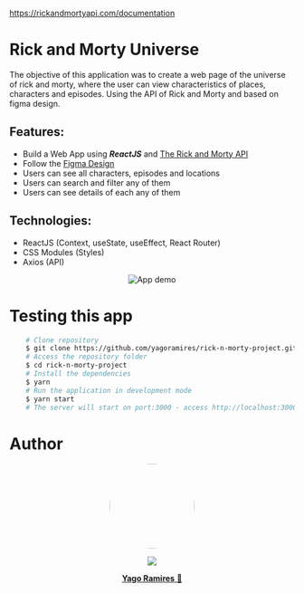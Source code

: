 https://rickandmortyapi.com/documentation

<h1 > Rick and Morty Universe </h1>

<p>The objective of this application was to create a web page of the universe of rick and morty, where the user can view characteristics of places, characters and episodes. Using the API of Rick and Morty and based on figma design.</p>

<h2> Features: </h2>
<ul>
    <li> Build a Web App using <b><i>ReactJS</i></b> and <a href='https://rickandmortyapi.com/documentation/'>The Rick and Morty API</a> </li>
    <li> Follow the <a href='https://www.figma.com/community/file/979477099633946456'>Figma Design</a></li>
    <li> Users can see all characters, episodes and locations</li>
    <li> Users can search and filter any of them</li>
    <li> Users can see details of each any of them</li>
</ul>

<h2> Technologies: </h2>
<ul>
    <li>ReactJS (Context, useState, useEffect, React Router)</li>
    <li>CSS Modules (Styles)</li>
    <li>Axios (API)</li>
</ul>

<p align="center">
<img src="./src/assets/readme.gif" title="App demo" alt='App demo' />
</p>

<h1> Testing this app </h1>

```bash
    # Clone repository
    $ git clone https://github.com/yagoramires/rick-n-morty-project.git
    # Access the repository folder
    $ cd rick-n-morty-project
    # Install the dependencies
    $ yarn
    # Run the application in development mode
    $ yarn start
    # The server will start on port:3000 - access http://localhost:3000/
```

<h1> Author </h1>

<div align="center" >
    <p>
        <img style="border-radius: 50%;" src="https://i.imgur.com/mDJjScy.jpg" width="150px;" />
    </p>
    <p>
        <a
            href="https://www.linkedin.com/in/yagoramires/"
            target="_blank"
            >
            <img src="https://img.shields.io/badge/LinkedIn-0077B5?style=for-the-badge&logo=linkedin&logoColor=white" target="_blank"/>
        </a>
    </p>
    <p>
        <a href="https://github.com/yagoramires" ><b>Yago Ramires</b> 🚀</a>
    </p>
</div>
